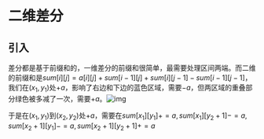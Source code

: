 # 二维差分

## 引入

差分都是基于前缀和的，一维差分的前缀和很简单，最需要处理区间两端。而二维的前缀和是$sum[i][j]=a[i][j]+sum[i-1][j]+sum[i][j-1]-sum[i-1][j-1]$，我们在$(x_1,y_1)$处$+a$，影响了右边和下边的蓝色区域，需要$-a$，但两区域的重叠部分绿色被多减了一次，需要$+a$。![img](https://img2018.cnblogs.com/blog/1303408/201904/1303408-20190422214741610-902798696.png)

于是在$(x_1,y_1)$到$(x_2,y_2)$处$+a$，需要在$sum[x_1][y_1]+=a,sum[x_1][y_2+1]-=a,sum[x_2+1][y_1]-=a,sum[x_2+1][y_2+1]+=a$

